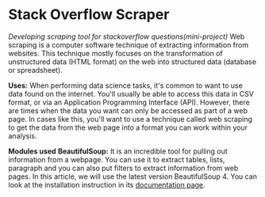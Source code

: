# Stack Overflow Scraper
*Developing scraping tool for stackoverflow questions(mini-project)*
Web scraping is a computer software technique of extracting information from websites. This technique mostly focuses on the transformation of unstructured data (HTML format) on the web into structured data (database or spreadsheet).

__Uses:__ When performing data science tasks, it's common to want to use data found on the internet. You'll usually be able to access this data in CSV format, or via an Application Programming Interface (API). However, there are times when the data you want can only be accessed as part of a web page. In cases like this, you'll want to use a technique called web scraping to get the data from the web page into a format you can work within your analysis.

__Modules used__
__BeautifulSoup:__ It is an incredible tool for pulling out information from a webpage. You can use it to extract tables, lists, paragraph and you can also put filters to extract information from web pages. In this article, we will use the latest version BeautifulSoup 4. You can look at the installation instruction in its [documentation page](https://www.crummy.com/software/BeautifulSoup/bs4/doc/).
